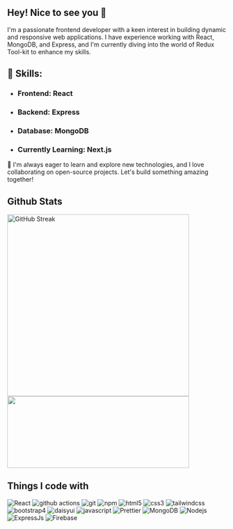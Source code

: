 ## Hey! Nice to see you 👋


<p>I'm a passionate frontend developer with a keen interest in building dynamic and responsive web applications. I have experience working with React, MongoDB, and Express, and I'm currently diving into the world of Redux Tool-kit to enhance my skills.

## 🌟 Skills:

- ### Frontend: React
- ### Backend: Express
- ### Database: MongoDB
- ### Currently Learning: Next.js
🚀 I'm always eager to learn and explore new technologies, and I love collaborating on open-source projects. Let's build something amazing together!

<h2>Github Stats</h2>
<a href="https://git.io/streak-stats"><img align="center" style="width : 418px;" src="https://github-readme-streak-stats.herokuapp.com?user=Musfique55&theme=radical" alt="GitHub Streak"/></a>
<a href="https://github.com/anuraghazra/github-readme-stats"><img align="center" width="418" height="165" src="https://github-readme-stats.vercel.app/api/top-langs/?username=Musfique55&theme=radical&layout=compact&hide_border=true"/></a> 

<h2>Things I code with</h2>
<p>
  <img alt="React" src="https://img.shields.io/badge/-React-45b8d8?style=flat-square&logo=react&logoColor=white" />
  <img alt="github actions" src="https://img.shields.io/badge/-Github_Actions-2088FF?style=flat-square&logo=github-actions&logoColor=white" />
  <img alt="git" src="https://img.shields.io/badge/-Git-F05032?style=flat-square&logo=git&logoColor=white" />
  <img alt="npm" src="https://img.shields.io/badge/-NPM-CB3837?style=flat-square&logo=npm&logoColor=white" />
  <img alt="html5" src="https://img.shields.io/badge/-HTML5-E34F26?style=flat-square&logo=html5&logoColor=white" />
  <img alt="css3" src="https://img.shields.io/badge/-Css3-1572B6?style=flat-square&logo=css3&logoColor=white" />
  <img alt="tailwindcss" src="https://img.shields.io/badge/-Tailwind-151C2C?style=flat-square&logo=tailwindcss&logoColor=#06B6D4" />
  <img alt="bootstrap4" src="https://img.shields.io/badge/-Bootstrap-7952B3?style=flat-square&logo=bootstrap&logoColor=white" />
  <img alt="daisyui" src="https://img.shields.io/badge/-DaisyUi-7952B3?style=flat-square&logo=daisyui&logoColor=#5A0EF8" />
  <img alt="javascript" src="https://img.shields.io/badge/-JavaScript-blue?logo=javascript" />
  <img alt="Prettier" src="https://img.shields.io/badge/-Prettier-F7B93E?style=flat-square&logo=prettier&logoColor=white" />
  <img alt="MongoDB" src="https://img.shields.io/badge/-MongoDB-13aa52?style=flat-square&logo=mongodb&logoColor=white" />
  <img alt="Nodejs" src="https://img.shields.io/badge/-Nodejs-43853d?style=flat-square&logo=Node.js&logoColor=white" />
  <img alt="ExpressJs" src="https://img.shields.io/badge/-Express-white?style=flat-square&logo=Express&logoColor=black" />
  <img alt="Firebase" src="https://img.shields.io/badge/-Firebase-F7C52A?style=flat-square&logo=Firebase&logoColor=#D62B00" />
</p>
  


